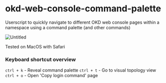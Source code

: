 # okd-web-console-command-palette
Userscript to quickly navigate to different OKD web console pages within a namespace using a command palette (and other commands)

![Untitled](https://github.com/user-attachments/assets/6238148e-95ed-4931-9be6-b199d6bdc2ca)

Tested on MacOS with Safari

### Keyboard shortcut overview

`ctrl + k` - Reveal command palette
`ctrl + t` - Go to visual topology view
`ctrl + o` - Open 'Copy login command' page
